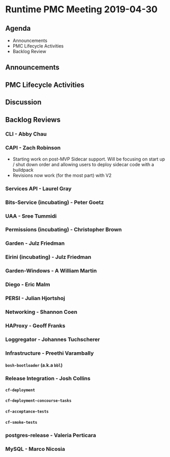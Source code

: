 # Runtime PMC Meeting 2019-04-30

## Agenda

* Announcements
* PMC Lifecycle Activities
* Backlog Review


## Announcements


## PMC Lifecycle Activities


## Discussion


## Backlog Reviews

### CLI - Abby Chau


### CAPI - Zach Robinson

- Starting work on post-MVP Sidecar support. Will be focusing on start up / shut down order and allowing users to deploy sidecar code with a buildpack
- Revisions now work (for the most part) with V2 


### Services API - Laurel Gray


### Bits-Service (incubating) - Peter Goetz


### UAA - Sree Tummidi


### Permissions (incubating) - Christopher Brown


### Garden - Julz Friedman


### Eirini (incubating) - Julz Friedman


### Garden-Windows - A William Martin


### Diego - Eric Malm


### PERSI - Julian Hjortshoj


### Networking - Shannon Coen


### HAProxy - Geoff Franks


### Loggregator - Johannes Tuchscherer


### Infrastructure - Preethi Varambally

#### `bosh-bootloader` (a.k.a `bbl`)


### Release Integration - Josh Collins

#### `cf-deployment`


#### `cf-deployment-concourse-tasks`


#### `cf-acceptance-tests`


#### `cf-smoke-tests`


### postgres-release - Valeria Perticara


### MySQL - Marco Nicosia
